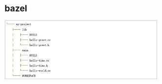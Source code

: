 # bazel





<div align="center">
  <img src="https://github.com/lym0302/bazel/blob/master/framework.png"><br><br>
</div>
